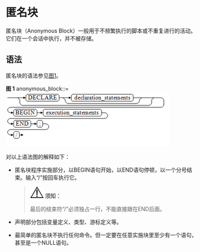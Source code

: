 # 匿名块<a name="ZH-CN_TOPIC_0289900292"></a>

匿名块（Anonymous Block）一般用于不频繁执行的脚本或不重复进行的活动。它们在一个会话中执行，并不被存储。

## 语法<a name="zh-cn_topic_0283137481_zh-cn_topic_0237122218_zh-cn_topic_0059779171_sa07b23f78a6848f9afe146786372cfb1"></a>

匿名块的语法参见[图1](#zh-cn_topic_0283137481_zh-cn_topic_0237122218_zh-cn_topic_0059779171_f19ed9f384e0646f29744951d7eec8c3b)。

**图 1**  anonymous\_block::=<a name="zh-cn_topic_0283137481_zh-cn_topic_0237122218_zh-cn_topic_0059779171_f19ed9f384e0646f29744951d7eec8c3b"></a>  
![](figures/anonymous_block.png "anonymous_block")

对以上语法图的解释如下：

-   匿名块程序实施部分，以BEGIN语句开始，以END语句停顿，以一个分号结束。输入“/”按回车执行它。

    >![](public_sys-resources/icon-notice.gif) **须知：** 
    >
    >最后的结束符“/”必须独占一行，不能直接跟在END后面。

-   声明部分包括变量定义、类型、游标定义等。
-   最简单的匿名块不执行任何命令。但一定要在任意实施块里至少有一个语句，甚至是一个NULL语句。

